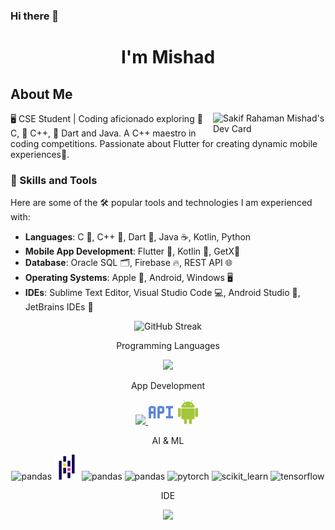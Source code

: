### Hi there 👋
<h1 align="center">I'm Mishad </h1>

## About Me
<a href="https://app.daily.dev/mishad">
  <img align="right" src="https://api.daily.dev/devcards/v2/BiRNXKnZuiWakM9C3B8TJ.png?type=default&r=8us" width="180" alt="Sakif Rahaman Mishad's Dev Card "/>
</a>

🖥️ CSE Student | Coding aficionado exploring 🤖 C, 🤖 C++, 🎯 Dart and Java. A C++ maestro in coding competitions. Passionate about Flutter for creating dynamic mobile experiences📱.

### 🚀 Skills and Tools
Here are some of the 🛠️ popular tools and technologies I am experienced with:
- **Languages**: C 🔢, C++ 🤖, Dart 🎯, Java ☕, Kotlin, Python
- **Mobile App Development**: Flutter 📱, Kotlin 📱, GetX🚀
- **Database**: Oracle SQL 🗂️, Firebase 🔥, REST API 🌐
- **Operating Systems**: Apple 🍎, Android, Windows 🖥️
- **IDEs**: Sublime Text Editor, Visual Studio Code 💻, Android Studio 📱, JetBrains IDEs 🚀

<p align="center"> <img src="https://github-readme-streak-stats.herokuapp.com/?user=mishad01&theme=dark&hide_border=false" alt="GitHub Streak" /></p>


<p align="center">  Programming Languages</p>
<p align="center">
  <a href="https://skillicons.dev">
    <img src="https://skillicons.dev/icons?i=c,cpp,dart,java,python,kotlin,&theme=light" />
  </a>
</p>



 <p align="center">  App Development </p>
<p align="center">
  <a href="https://skillicons.dev">
    <img src="https://skillicons.dev/icons?i=flutter,firebase,git,sqlite&theme=light" />
  </a>
  <a href="https://www.tensorflow.org" target="_blank" rel="noreferrer" style="text-decoration: none;">
        <img
            src="assets/tech/api_integration.svg"
            alt="tensorflow"
            width="40"
            height="40" />
    </a>
  <a href="https://www.tensorflow.org" target="_blank" rel="noreferrer" style="text-decoration: none;">
        <img
            src="assets/tech/android.svg"
            alt="tensorflow"
            width="40"
            height="40" />
    </a>
</p>




<p align="center"> AI & ML</p>
<p  align="center">
    <a href="https://numpy.org/" target="_blank" rel="noreferrer" style="text-decoration: none;">
        <img
            src="https://numpy.org/images/logo.svg"
            alt="pandas"
            width="40"
            height="40" />
    </a>
    <a href="https://pandas.pydata.org/" target="_blank" rel="noreferrer" style="text-decoration: none;">
        <img
            src="https://raw.githubusercontent.com/devicons/devicon/2ae2a900d2f041da66e950e4d48052658d850630/icons/pandas/pandas-original.svg"
            alt="pandas"
            width="40"
            height="40" />
    </a>
  <a href="https://matplotlib.org/3.1.1/index.html" target="_blank" rel="noreferrer" style="text-decoration: none;">
        <img
            src="https://matplotlib.org/3.1.1/_static/logo2_compressed.svg"
            alt="pandas"
            width="40"
            height="40" />
    </a>
   <a href="https://seaborn.pydata.org/#" target="_blank" rel="noreferrer" style="text-decoration: none;">
        <img
            src="https://seaborn.pydata.org/_static/logo-wide-lightbg.svg"
            alt="pandas"
            width="40"
            height="40" />
    </a>
    <a href="https://pytorch.org/" target="_blank" rel="noreferrer" style="text-decoration: none;">
        <img
            src="https://www.vectorlogo.zone/logos/pytorch/pytorch-icon.svg"
            alt="pytorch"
            width="40"
            height="40" />
    </a>
    <a href="https://scikit-learn.org/" target="_blank" rel="noreferrer" style="text-decoration: none;">
        <img
            src="https://upload.wikimedia.org/wikipedia/commons/0/05/Scikit_learn_logo_small.svg"
            alt="scikit_learn"
            width="40"
            height="40" />
    </a>
    <a href="https://www.tensorflow.org" target="_blank" rel="noreferrer" style="text-decoration: none;">
        <img
            src="https://www.vectorlogo.zone/logos/tensorflow/tensorflow-icon.svg"
            alt="tensorflow"
            width="40"
            height="40" />
    </a>
  
</p>


<p align="center"> IDE </p>
<p align="center">
  <a href="https://skillicons.dev">
    <img src="https://skillicons.dev/icons?i=vscode,idea,pycharm,sublime&theme=light" />
  </a>
</p>


